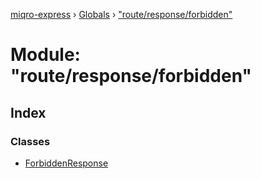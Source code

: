 [miqro-express](../README.md) › [Globals](../globals.md) › ["route/response/forbidden"](_route_response_forbidden_.md)

# Module: "route/response/forbidden"

## Index

### Classes

* [ForbiddenResponse](../classes/_route_response_forbidden_.forbiddenresponse.md)
